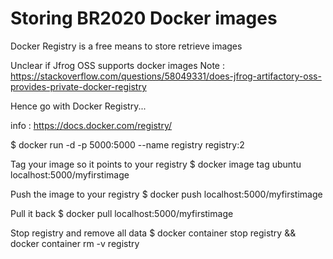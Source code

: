 Storing BR2020 Docker images
============================
Docker Registry is a free means to store retrieve images

Unclear if Jfrog OSS supports docker images
Note : https://stackoverflow.com/questions/58049331/does-jfrog-artifactory-oss-provides-private-docker-registry

Hence go with Docker Registry...

info : https://docs.docker.com/registry/

$ docker run -d -p 5000:5000 --name registry registry:2

Tag your image so it points to your registry
$ docker image tag ubuntu localhost:5000/myfirstimage

Push the image to your registry
$ docker push localhost:5000/myfirstimage

Pull it back
$ docker pull localhost:5000/myfirstimage

Stop registry and remove all data
$ docker container stop registry && docker container rm -v registry


